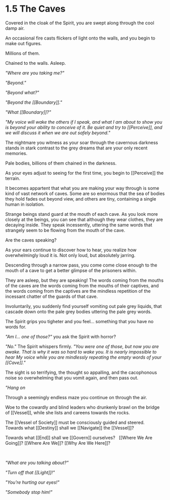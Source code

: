 # 1.5 The Caves
Covered in the cloak of the Spirit, you are swept along through the cool damp air. 

An occasional fire casts flickers of light onto the walls, and you begin to make out figures. 

Millions of them. 

Chained to the walls. Asleep. 

_"Where are you taking me?"_

_"Beyond."_

_"Beyond what?"_

_"Beyond the [[Boundary]]."_

_"What [[Boundary]]?"_

_"My voice will wake the others if I speak, and what I am about to show you is beyond your ability to conceive of it. Be quiet and try to [[Perceive]], and we will discuss it when we are out safely beyond."_

The nightmare you witness as your soar through the cavernous darkness stands in stark contrast to the grey dreams that are your only recent memories. 

Pale bodies, billions of them chained in the darkness. 

As your eyes adjust to seeing for the first time, you begin to [[Perceive]] the terrain. 

It becomes appartent that what you are making your way through is some kind of vast network of caves. Some are so enormous that the sea of bodies they hold fades out beyond view, and others are tiny, containing a single human in isolation. 

Strange beings stand guard at the mouth of each cave. As you look more closely at the beings, you can see that although they wear clothes, they are decaying inside. They speak incessently, uttering the same words that strangely seem to be flowing from the mouth of the cave. 

Are the caves speaking? 

As your ears continue to discover how to hear, you realize how overwhelmingly loud it is. Not only loud, but absolutely jarring.  

Descending through a narrow pass, you come come close enough to the mouth of a cave to get a better glimpse of the prisoners within. 

They are  asleep, but they are speaking! The words coming from the mouths of the caves are the words coming from the mouths of their captives, and the words coming from the captives are the mindless repetition of the incessant chatter of the guards of that cave. 

Involuntarily, you suddenly find yourself vomiting out pale grey liquids, that cascade down onto the pale grey bodies uttering the pale grey words. 

The Spirit grips you tigheter and you feel... something that you have no words for. 

_"Am I... one of those?"_ you ask the Spirit with horror? 

_"No."_ The Spirit whispers firmly. _"You were one of those, but now you are awake. That is why it was so hard to wake you. It is nearly impossible to hear My voice while you are mindlessly repeating the empty words of your [[Cave]]."_

The sight is so terrifying, the thought so appalling, and the cacophonous noise so overwhelming that you vomit again, and then pass out. 





_"Hang on_




Through a seemingly endless maze you continue on through the air. 


Woe to the cowardly and blind leaders who drunkenly brawl on the bridge of [[Vessel]], while she lists and careens towards the rocks. 




The [[Vessel of Society]] must be consciously guided and steered. 
 
Towards what [[Destiny]] shall we [[Navigate]] the [[Vessel]]? 

Towards what [[End]] shall we [[Govern]] ourselves? 
 
[[Where We Are Going]]? [[Where Are We]]? [[Why Are We Here]]? 
 

 





_"What are you talking about?"_

_"Turn off that [[Light]]!"_

_"You're hurting our eyes!"_

_"Somebody stop him!"_

